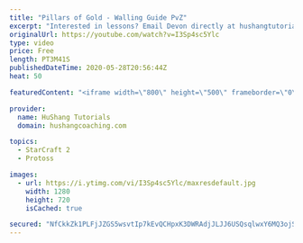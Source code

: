 ```yaml
---
title: "Pillars of Gold - Walling Guide PvZ"
excerpt: "Interested in lessons? Email Devon directly at hushangtutorials@outlook.com ------------------------------------------------------------------------------------------------------- Want to support HuShang Tutorials directly? Patreon is a website where you can contribute a monthly donation that will help"
originalUrl: https://youtube.com/watch?v=I3Sp4sc5Ylc
type: video
price: Free
length: PT3M41S
publishedDateTime: 2020-05-28T20:56:44Z
heat: 50

featuredContent: "<iframe width=\"800\" height=\"500\" frameborder=\"0\" src=\"https://www.youtube.com/embed/I3Sp4sc5Ylc\" allow=\"accelerometer; autoplay; encrypted-media; gyroscope; picture-in-picture\" allowfullscreen></iframe>"

provider:
  name: HuShang Tutorials
  domain: hushangcoaching.com

topics:
  - StarCraft 2
  - Protoss

images:
  - url: https://i.ytimg.com/vi/I3Sp4sc5Ylc/maxresdefault.jpg
    width: 1280
    height: 720
    isCached: true

secured: "NfCkkZk1PLFjJZGS5wsvtIp7kEvQCHpxK3DWRAdjJLJJ6USQsqlwxY6MQ3ojSnE3J0L454yozNuhS2qLLdvAcadU38FMu8p65cmF5l6pZJeh6RtfymOnPSfvQBnZy5NwCwa4X77nPR8tNW7LdMLXXXG4rrl4vCsTsxWWL3quOLyzhs3Nu96E9Wr2RBSKngRXwAmXxlR0wK7m90aLJ2keu9CdGUxg37dXTeE3/NeL3I9v8x2TmeTc3NBfHlXb7kZI99PrbZMRPHYknj3ARrSEHi1W3r1uIbAsqYoq9LL3fFS+DDp5nnbgfgO1q/i1MdzUBLDd2ieX9xsvtJPVdS/OiagGy0jDjhCt9Gd4wIOZnvA6Iy/SVlDj0RE5uhxcN40LFPpuRqm99Ws2Xe0J+L0pzzKoDCl0jYtkbtIr013+eGU=;cwzVo3Vf8uMh8KkSThtOpw=="
---
```


